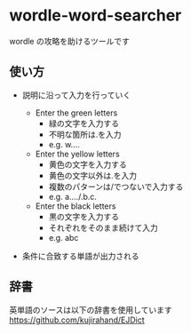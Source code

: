 # wordle-word-searcher

wordle の攻略を助けるツールです

## 使い方

-   説明に沿って入力を行っていく

    -   Enter the green letters
        -   緑の文字を入力する
        -   不明な箇所は.を入力
        -   e.g. w....
    -   Enter the yellow letters
        -   黄色の文字を入力する
        -   黄色の文字以外は.を入力
        -   複数のパターンは/でつないで入力する
        -   e.g. a..../.b.c.
    -   Enter the black letters
        -   黒の文字を入力する
        -   それぞれをそのまま続けて入力
        -   e.g. abc

-   条件に合致する単語が出力される

## 辞書

英単語のソースは以下の辞書を使用しています
https://github.com/kujirahand/EJDict
